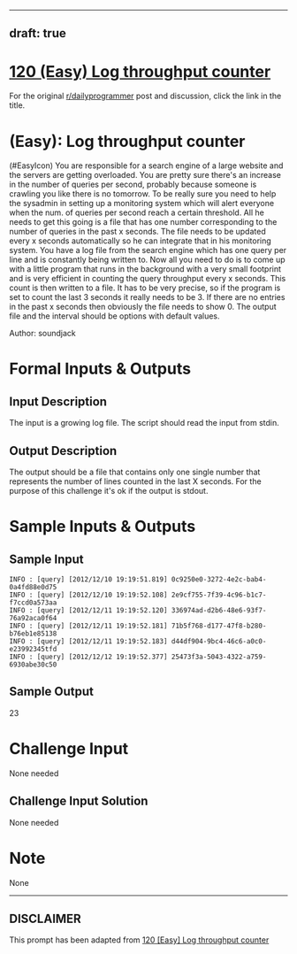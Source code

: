 ---
draft: true
----

# [120 (Easy) Log throughput counter](https://www.reddit.com/r/dailyprogrammer/comments/17uw4s/020413_challenge_120_easy_log_throughput_counter/)

For the original [r/dailyprogrammer](https://www.reddit.com/r/dailyprogrammer/) post and discussion, click the link in the title.

#  (Easy): Log throughput counter
(#EasyIcon)
You are responsible for a search engine of a large website and the servers are getting overloaded. You are pretty sure there's an increase in the number of queries per second, probably because someone is crawling you like there is no tomorrow. To be really sure you need to help the sysadmin in setting up a monitoring system which will alert everyone when the num. of queries per second reach a certain threshold. All he needs to get this going is a file that has one number corresponding to the number of queries in the past x seconds. The file needs to be updated every x seconds automatically so he can integrate that in his monitoring system.
You have a log file from the search engine which has one query per line and is constantly being written to. Now all you need to do is to come up with a little program that runs in the background with a very small footprint and is very efficient in counting the query throughput every x seconds. This count is then written to a file. It has to be very precise, so if the program is set to count the last 3 seconds it really needs to be 3.
If there are no entries in the past x seconds then obviously the file needs to show 0.
The output file and the interval should be options with default values.

Author: soundjack

# Formal Inputs & Outputs
## Input Description
The input is a growing log file. The script should read the input from stdin.

## Output Description
The output should be a file that contains only one single number that represents the number of lines counted in the last X seconds. For the purpose of this challenge it's ok if the output is stdout.

# Sample Inputs & Outputs
## Sample Input

```
INFO : [query] [2012/12/10 19:19:51.819] 0c9250e0-3272-4e2c-bab4-0a4fd88e0d75  
INFO : [query] [2012/12/10 19:19:52.108] 2e9cf755-7f39-4c96-b1c7-f7ccd0a573aa  
INFO : [query] [2012/12/11 19:19:52.120] 336974ad-d2b6-48e6-93f7-76a92aca0f64  
INFO : [query] [2012/12/11 19:19:52.181] 71b5f768-d177-47f8-b280-b76eb1e85138  
INFO : [query] [2012/12/11 19:19:52.183] d44df904-9bc4-46c6-a0c0-e23992345tfd  
INFO : [query] [2012/12/12 19:19:52.377] 25473f3a-5043-4322-a759-6930abe30c50
```
## Sample Output
23

# Challenge Input
None needed

## Challenge Input Solution
None needed

# Note
None


----
## **DISCLAIMER**
This prompt has been adapted from [120 [Easy] Log throughput counter](https://www.reddit.com/r/dailyprogrammer/comments/17uw4s/020413_challenge_120_easy_log_throughput_counter/
)
